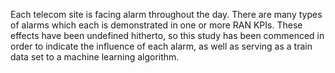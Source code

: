 Each telecom site is facing alarm throughout the day. There are many types of alarms which each is demonstrated in one or more RAN KPIs. These effects have been undefined hitherto, so this study has been commenced in order to indicate the influence of each alarm, as well as serving as a train data set to a machine learning algorithm.
